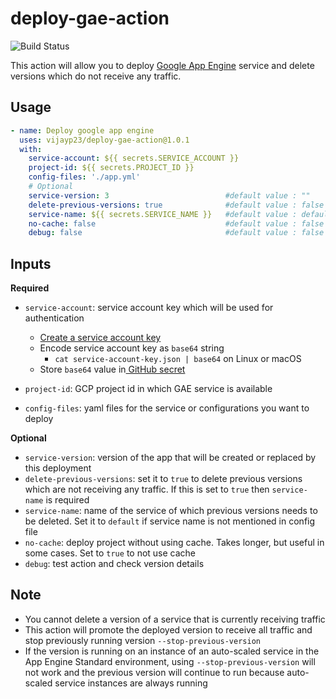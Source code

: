 # deploy-gae-action

![Build Status](https://github.com/vijayp23/deploy-gae-action/workflows/Test%20Action/badge.svg)

This action will allow you to deploy [Google App Engine](https://cloud.google.com/appengine) service and delete versions which do not receive any traffic.

## Usage
```yaml
- name: Deploy google app engine
  uses: vijayp23/deploy-gae-action@1.0.1
  with:
    service-account: ${{ secrets.SERVICE_ACCOUNT }}
    project-id: ${{ secrets.PROJECT_ID }}
    config-files: './app.yml'
    # Optional
    service-version: 3                          #default value : ""
    delete-previous-versions: true              #default value : false
    service-name: ${{ secrets.SERVICE_NAME }}   #default value : default
    no-cache: false                             #default value : false
    debug: false                                #default value : false
```
## Inputs

**Required**
* `service-account`: service account key which will be used for authentication
    *  [Create a service account key](https://cloud.google.com/iam/docs/creating-managing-service-account-keys)
    * Encode service account key as `base64` string 
        - `cat service-account-key.json | base64` on Linux or macOS
    * Store `base64` value in[ GitHub secret](https://help.github.com/en/actions/automating-your-workflow-with-github-actions/creating-and-using-encrypted-secrets)

* `project-id`: GCP project id in which GAE service is available

* `config-files`: yaml files for the service or configurations you want to deploy

**Optional**
* `service-version`: version of the app that will be created or replaced by this deployment
* `delete-previous-versions`: set it to `true` to delete previous versions which are not receiving any traffic. If this is set to `true` then `service-name` is required
* `service-name`: name of the service of which previous versions needs to be deleted. Set it to `default` if service name is not mentioned in config file
* `no-cache`: deploy project without using cache. Takes longer, but useful in some cases. Set to `true` to not use cache
* `debug`: test action and check version details

## Note
* You cannot delete a version of a service that is currently receiving traffic
* This action will promote the deployed version to receive all traffic and stop previously running version `--stop-previous-version`
* If the version is running on an instance of an auto-scaled service in the App Engine Standard environment, using `--stop-previous-version` will not work and the previous version will continue to run because auto-scaled service instances are always running




